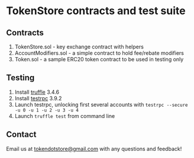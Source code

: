 # TokenStore contracts and test suite

## Contracts
1. TokenStore.sol - key exchange contract with helpers
2. AccountModifiers.sol - a simple contract to hold fee/rebate modifiers
3. Token.sol - a sample ERC20 token contract to be used in testing only

## Testing
1. Install [truffle](http://truffleframework.com/) 3.4.6
2. Install [testrpc](https://github.com/ethereumjs/testrpc) 3.9.2
2. Launch testrpc, unlocking first several accounts with `testrpc --secure -u 0 -u 1 -u 2 -u 3 -u 4`
3. Launch `truffle test` from command line

## Contact
Email us at tokendotstore@gmail.com with any questions and feedback!
